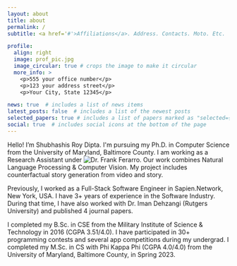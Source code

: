 ```yaml
---
layout: about
title: about
permalink: /
subtitle: <a href='#'>Affiliations</a>. Address. Contacts. Moto. Etc.

profile:
  align: right
  image: prof_pic.jpg
  image_circular: true # crops the image to make it circular
  more_info: >
    <p>555 your office number</p>
    <p>123 your address street</p>
    <p>Your City, State 12345</p>

news: true  # includes a list of news items
latest_posts: false  # includes a list of the newest posts
selected_papers: true # includes a list of papers marked as "selected={true}"
social: true  # includes social icons at the bottom of the page
---
```


Hello! I’m Shubhashis Roy Dipta. I'm pursuing my Ph.D. in Computer Science from the University of Maryland, Baltimore County. I am working as a Research Assistant under ![Dr. Frank Ferarro](https://www.csee.umbc.edu/people/faculty/frank-ferraro/). Our work combines Natural Language Processing & Computer Vision. My project includes counterfactual story generation from video and story.

Previously, I worked as a Full-Stack Software Engineer in Sapien.Network, New York, USA. I have 3+ years of experience in the Software Industry. During that time, I have also worked with Dr. Iman Dehzangi (Rutgers University) and published 4 journal papers.

I completed my B.Sc. in CSE from the Military Institute of Science & Technology in 2016 (CGPA 3.51/4.0). I have participated in 30+ programming contests and several app competitions during my undergrad. I completed my M.Sc. in CS with Phi Kappa Phi (CGPA 4.0/4.0) from the University of Maryland, Baltimore County, in Spring 2023.